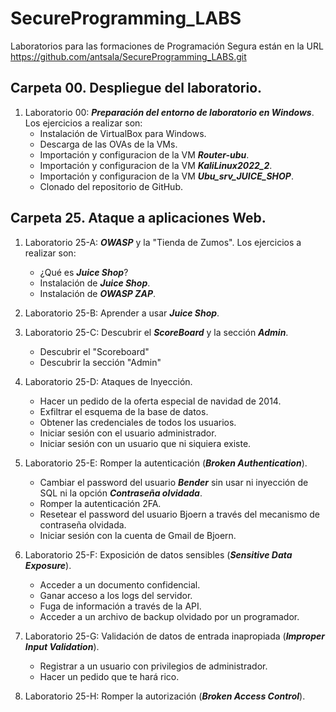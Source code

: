# SecureProgramming_LABS

Laboratorios para las formaciones de Programación Segura están en la URL https://github.com/antsala/SecureProgramming_LABS.git


## Carpeta 00. Despliegue del laboratorio.

1. Laboratorio 00: ***Preparación del entorno de laboratorio en Windows***. Los ejercicios a realizar son:
   - Instalación de VirtualBox para Windows.
   - Descarga de las OVAs de la VMs.
   - Importación y configuracion de la VM ***Router-ubu***.
   - Importación y configuracion de la VM ***KaliLinux2022_2***.
   - Importación y configuracion de la VM ***Ubu_srv_JUICE_SHOP***.
   - Clonado del repositorio de GitHub.

## Carpeta 25. Ataque a aplicaciones Web.

1. Laboratorio 25-A: ***OWASP*** y la "Tienda de Zumos". Los ejercicios a realizar son:
   - ¿Qué es ***Juice Shop***?
   - Instalación de ***Juice Shop***.
   - Instalación de ***OWASP ZAP***.

2. Laboratorio 25-B: Aprender a usar ***Juice Shop***.

3. Laboratorio 25-C: Descubrir el ***ScoreBoard*** y la sección ***Admin***.
   - Descubrir el "Scoreboard"
   - Descubrir la sección "Admin"

4. Laboratorio 25-D: Ataques de Inyección.
   - Hacer un pedido de la oferta especial de navidad de 2014.
   - Exfiltrar el esquema de la base de datos.
   - Obtener las credenciales de todos los usuarios.
   - Iniciar sesión con el usuario administrador.
   - Iniciar sesión con un usuario que ni siquiera existe.


5. Laboratorio 25-E: Romper la autenticación (***Broken Authentication***).
   - Cambiar el password del usuario ***Bender*** sin usar ni inyección de SQL ni la opción ***Contraseña olvidada***.
   - Romper la autenticación 2FA.
   - Resetear el password del usuario Bjoern a través del mecanismo de contraseña olvidada.
   - Iniciar sesión con la cuenta de Gmail de Bjoern.

6. Laboratorio 25-F: Exposición de datos sensibles (***Sensitive Data Exposure***).
   - Acceder a un documento confidencial.
   - Ganar acceso a los logs del servidor.
   - Fuga de información a través de la API.
   - Acceder a un archivo de backup olvidado por un programador.

7. Laboratorio 25-G: Validación de datos de entrada inapropiada (***Improper Input Validation***).
   - Registrar a un usuario con privilegios de administrador. 
   - Hacer un pedido que te hará rico.
   
8. Laboratorio 25-H: Romper la autorización (***Broken Access Control***).